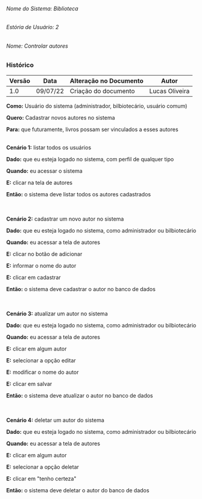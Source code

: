 

###### Nome do Sistema: Biblioteca
###### Estória de Usuário: 2
###### Nome: Controlar autores

### Histórico
|**Versão**|**Data**|**Alteração no Documento**|**Autor**|
|------|----|---------|-----|
|1.0|09/07/22|Criação do documento|Lucas Oliveira|



**Como:** Usuário do sistema (administrador, bilbiotecário, usuário comum)

**Quero:** Cadastrar novos autores no sistema

**Para:** que futuramente, livros possam ser vinculados a esses autores 
<br>
<br>


**Cenário 1:** listar todos os usuários

**Dado:** que eu esteja logado no sistema, com perfil de qualquer tipo

**Quando:** eu acessar o sistema

**E:** clicar na tela de autores

**Então:** o sistema deve listar todos os autores cadastrados<br>
<br>
<br>


**Cenário 2:** cadastrar um novo autor no sistema

**Dado:** que eu esteja logado no sistema, como administrador ou bilbiotecário

**Quando:** eu acessar a tela de autores

**E:** clicar no botão de adicionar

**E:** informar o nome do autor

**E:** clicar em cadastrar

**Então:** o sistema deve cadastrar o autor no banco de dados<br>
<br>
<br>


**Cenário 3:** atualizar um autor no sistema

**Dado:** que eu esteja logado no sistema, como administrador ou bilbiotecário

**Quando:** eu acessar a tela de autores

**E:** clicar em algum autor

**E:** selecionar a opção editar

**E:** modificar o nome do autor

**E:** clicar em salvar

**Então:** o sistema deve atualizar o autor no banco de dados<br>
<br>
<br>


**Cenário 4:** deletar um autor do sistema

**Dado:** que eu esteja logado no sistema, como administrador ou bilbiotecário

**Quando:** eu acessar a tela de autores

**E:** clicar em algum autor

**E:** selecionar a opção deletar

**E:** clicar em "tenho certeza"

**Então:** o sistema deve deletar o autor do banco de dados<br>
<br>
<br>


